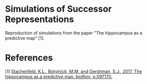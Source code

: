 # Simulations of Successor Representations
Reproduction of simulations from the paper "The hippocampus as a predictive map" [1].

# References
[1] [Stachenfeld, K.L., Botvinick, M.M. and Gershman, S.J., 2017. The hippocampus as a predictive map. bioRxiv, p.097170.](https://www.nature.com/articles/nn.4650)
